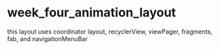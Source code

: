 # week_four_animation_layout
this layout uses coordinator layout, recyclerView, viewPager, fragments, fab, and navigationMenuBar
